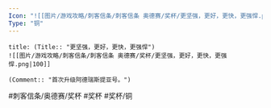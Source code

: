 ```yaml
---
Icon: "![[图片/游戏攻略/刺客信条/刺客信条 奥德赛/奖杯/更坚强，更好，更快，更强悍.png|30]]"
Type: "铜"
---
```

```ad-common-bronze-trophy
title: (Title:: "更坚强，更好，更快，更强悍")
![[图片/游戏攻略/刺客信条/刺客信条 奥德赛/奖杯/更坚强，更好，更快，更强悍.png|100]]

(Comment:: "首次升级阿德瑞斯提亚号。")
```

#刺客信条/奥德赛/奖杯 #奖杯 #奖杯/铜

